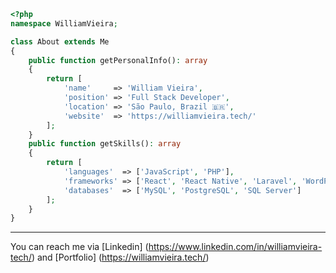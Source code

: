 ```php
<?php
namespace WilliamVieira;

class About extends Me
{
    public function getPersonalInfo(): array
    {
        return [
            'name'     => 'William Vieira',
            'position' => 'Full Stack Developer',
            'location' => 'São Paulo, Brazil 🇧🇷',
            'website'  => 'https://williamvieira.tech/'
        ];
    }
    public function getSkills(): array
    {
        return [
            'languages'  => ['JavaScript', 'PHP'],
            'frameworks' => ['React', 'React Native', 'Laravel', 'WordPress', 'CodeIgniter'],
            'databases'  => ['MySQL', 'PostgreSQL', 'SQL Server']
        ];
    }
}
```

---

You can reach me via [Linkedin] (https://www.linkedin.com/in/williamvieira-tech/) and [Portfolio] (https://williamvieira.tech/)
